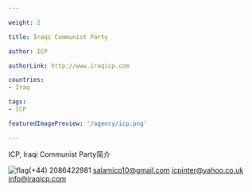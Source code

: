 ```yaml
---

weight: 2

title: Iraqi Communist Party

author: ICP

authorLink: http://www.iraqicp.com 

countries: 
- Iraq

tags: 
- ICP

featuredImagePreview: '/agency/icp.png'

---
```


ICP, Iraqi Communist Party简介 

<!--more-->

![flag](/agency/icp.png)(+44) 2086422981 salamicp10@gmail.com icpinter@yahoo.co.uk info@iraqicp.com